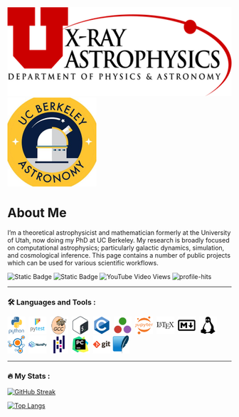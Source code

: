 <img src="/grouplogo.png" alt="U of U group Logo" style="height: 200px;">
<img src="/berkeley_logo.jpg" alt="Berkeley Logo" style="height: 200px;">

# About Me

I’m a theoretical astrophysicist and mathematician formerly at the University of Utah, now doing my PhD at UC Berkeley. My research is broadly focused on computational astrophysics; particularly galactic dynamics, simulation, and cosmological inference. This page contains a number of public projects which can be used for various scientific
workflows.

![Static Badge](https://img.shields.io/badge/ORCID-0009--0005--9389--9098-green?link=https%3A%2F%2Forcid.org%2F0009-0005-9389-9098)
![Static Badge](https://img.shields.io/badge/Contact%20Me-eliza.diggins%40berkeley.edu-crimson?style=flat)
![YouTube Video Views](https://img.shields.io/youtube/views/mm3I4m8YsnM)
![profile-hits](https://komarev.com/ghpvc/?username=eliza-diggins)

---
### :hammer_and_wrench: Languages and Tools :
<div>
  <img src="https://github.com/devicons/devicon/blob/master/icons/python/python-original-wordmark.svg" title="Java" alt="Java" width="40" height="40"/>&nbsp;
  <img src="https://github.com/devicons/devicon/blob/master/icons/pytest/pytest-original-wordmark.svg" title="React" alt="React" width="40" height="40"/>&nbsp;
  <img src="https://github.com/devicons/devicon/blob/master/icons/gcc/gcc-original.svg" title="Spring" alt="Spring" width="40" height="40"/>&nbsp;
  <img src="https://github.com/devicons/devicon/blob/master/icons/bash/bash-original.svg" title="Material UI" alt="Material UI" width="40" height="40"/>&nbsp;
  <img src="https://github.com/devicons/devicon/blob/master/icons/c/c-original.svg" title="Flutter" alt="Flutter" width="40" height="40"/>&nbsp;
  <img src="https://github.com/devicons/devicon/blob/master/icons/julia/julia-original.svg" title="Redux" alt="Redux " width="40" height="40"/>&nbsp;
  <img src="https://github.com/devicons/devicon/blob/master/icons/jupyter/jupyter-plain-wordmark.svg"  title="CSS3" alt="CSS" width="40" height="40"/>&nbsp;
  <img src="https://github.com/devicons/devicon/blob/master/icons/latex/latex-original.svg" title="HTML5" alt="HTML" width="40" height="40"/>&nbsp;
  <img src="https://github.com/devicons/devicon/blob/master/icons/markdown/markdown-original.svg" title="JavaScript" alt="JavaScript" width="40" height="40"/>&nbsp;
  <img src="https://github.com/devicons/devicon/blob/master/icons/linux/linux-plain.svg" title="Firebase" alt="Firebase" width="40" height="40"/>&nbsp;
  <img src="https://github.com/devicons/devicon/blob/master/icons/networkx/networkx-original.svg" title="Gatsby"  alt="Gatsby" width="40" height="40"/>&nbsp;
  <img src="https://github.com/devicons/devicon/blob/master/icons/numpy/numpy-original-wordmark.svg" title="MySQL"  alt="MySQL" width="40" height="40"/>&nbsp;
    <img src="https://github.com/devicons/devicon/blob/master/icons/pandas/pandas-original.svg" title="NodeJS" alt="NodeJS" width="40" height="40"/>&nbsp;
  <img src="https://github.com/devicons/devicon/blob/master/icons/pycharm/pycharm-original.svg" title="AWS" alt="AWS" width="40" height="40"/>&nbsp;
  <img src="https://github.com/devicons/devicon/blob/master/icons/git/git-original-wordmark.svg" title="Git" **alt="Git" width="40" height="40"/>
    <img src="https://github.com/devicons/devicon/blob/master/icons/sqlite/sqlite-original.svg" title="Git" **alt="Git" width="40" height="40"/>
</div>

---

### :fire: My Stats :
[![GitHub Streak](http://github-readme-streak-stats.herokuapp.com?user=eliza-diggins)](https://git.io/streak-stats)

[![Top Langs](https://github-readme-stats.vercel.app/api/top-langs/?username=eliza-diggins)](https://github.com/anuraghazra/github-readme-stats)
